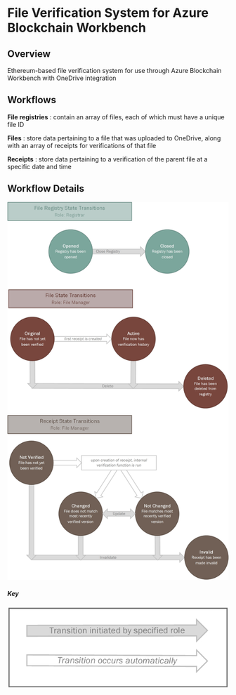File Verification System for Azure Blockchain Workbench
==============================================

Overview
--------
Ethereum-based file verification system for use through Azure Blockchain Workbench with OneDrive integration


Workflows
---------

**File registries** : contain an array of files, each of which must have a unique file ID

**Files** : store data pertaining to a file that was uploaded to OneDrive, along with an array of receipts for verifications of that file

**Receipts** : store data pertaining to a verification of the parent file at a specific date and time


Workflow Details
----------------
![workflow details for application](images/stateTransitions.jpg)

##### Key
![workflow details diagram key](images/stateKey.jpg)
